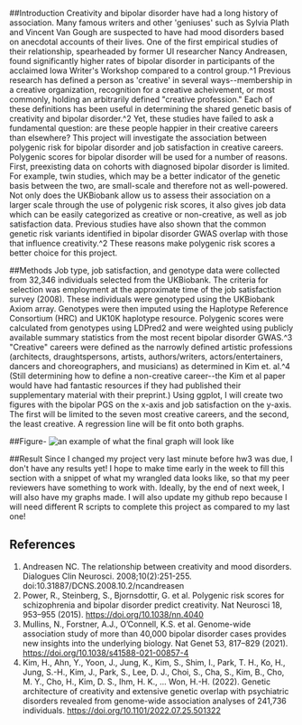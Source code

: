 ##Introduction
Creativity and bipolar disorder have had a long history of association. Many famous writers and other 'geniuses' such as Sylvia Plath and Vincent Van Gough are suspected to have had mood disorders based on anecdotal accounts of their lives. One of the first empirical studies of their relationship, spearheaded by former UI researcher Nancy Andreasen, found significantly higher rates of bipolar disorder in participants of the acclaimed Iowa Writer's Workshop compared to a control group.^1 Previous research has defined a person as 'creative' in several ways--membership in a creative organization, recognition for a creative acheivement, or most commonly, holding an arbitrarily defined "creative profession." Each of these definitions has been useful in determining the shared genetic basis of creativity and bipolar disorder.^2 Yet, these studies have failed to ask a fundamental question: are these people happier in their creative careers than elsewhere? This project will investigate the association between polygenic risk for bipolar disorder and job satisfaction in creative careers. 
Polygenic scores for bipolar disorder will be used for a number of reasons. First, preexisting data on cohorts with diagnosed bipolar disorder is limited. For example, twin studies, which may be a better indicator of the genetic basis between the two, are small-scale and therefore not as well-powered. Not only does the UKBiobank allow us to assess their association on a larger scale through the use of polygenic risk scores, it also gives job data which can be easily categorized as creative or non-creative, as well as job satisfaction data. Previous studies have also shown that the common genetic risk variants identified in bipolar disorder GWAS overlap with those that influence creativity.^2 These reasons make polygenic risk scores a better choice for this project.

##Methods
Job type, job satisfaction, and genotype data were collected from 32,346 individuals selected from the UKBiobank. The criteria for selection was employment at the approximate time of the job satisfaction survey (2008). These individuals were genotyped using the UKBiobank Axiom array. Genotypes were then imputed using the Haplotype Reference Consortium (HRC) and UK10K haplotype resource. Polygenic scores were calculated from genotypes using LDPred2 and were weighted using publicly available summary statistics from the most recent bipolar disorder GWAS.^3 "Creative" careers were defined as the narrowly defined artistic professions (architects, draughtspersons, artists, authors/writers, actors/entertainers, dancers and choreographers, and musicians) as determined in Kim et. al.^4 (Still determining how to define a non-creative career--the Kim et al paper would have had fantastic resources if they had published their supplementary material with their preprint.) Using ggplot, I will create two figures with the bipolar PGS on the x-axis and job satisfaction on the y-axis. The first will be limited to the seven most creative careers, and the second, the least creative. A regression line will be fit onto both graphs. 

##Figure-
![an example of what the final graph will look like](https://www.google.com/imgres?imgurl=https%3A%2F%2Fwww.scribbr.co.uk%2Fwp-content%2Fuploads%2F%2F2020%2F02%2Fsimple-linear-regression-in-r-graph-example.png&tbnid=4AVTVtHlbv8NSM&vet=12ahUKEwi41v-E5Zv-AhUc38kDHRFTBrUQMygEegUIARDXAQ..i&imgrefurl=https%3A%2F%2Fwww.scribbr.com%2Fstatistics%2Flinear-regression-in-r%2F&docid=gNARBzC0iIMo4M&w=533&h=482&q=linear%20model%20graph&ved=2ahUKEwi41v-E5Zv-AhUc38kDHRFTBrUQMygEegUIARDXAQ)

##Result
Since I changed my project very last minute before hw3 was due, I don't have any results yet! I hope to make time early in the week to fill this section with a snippet of what my wrangled data looks like, so that my peer reviewers have something to work with. Ideally, by the end of next week, I will also have my graphs made. I will also update my github repo because I will need different R scripts to complete this project as compared to my last one!

## References
1. Andreasen NC. The relationship between creativity and mood disorders. Dialogues Clin Neurosci. 2008;10(2):251-255. doi:10.31887/DCNS.2008.10.2/ncandreasen
2. Power, R., Steinberg, S., Bjornsdottir, G. et al. Polygenic risk scores for schizophrenia and bipolar disorder predict creativity. Nat Neurosci 18, 953–955 (2015). https://doi.org/10.1038/nn.4040
3. Mullins, N., Forstner, A.J., O’Connell, K.S. et al. Genome-wide association study of more than 40,000 bipolar disorder cases provides new insights into the underlying biology. Nat Genet 53, 817–829 (2021). https://doi.org/10.1038/s41588-021-00857-4
4. Kim, H., Ahn, Y., Yoon, J., Jung, K., Kim, S., Shim, I., Park, T. H., Ko, H., Jung, S.-H., Kim, J., Park, S., Lee, D. J., Choi, S., Cha, S., Kim, B., Cho, M. Y., Cho, H., Kim, D. S., Ihm, H. K., … Won, H.-H. (2022). Genetic architecture of creativity and extensive genetic overlap with psychiatric disorders revealed from genome-wide association analyses of 241,736 individuals. https://doi.org/10.1101/2022.07.25.501322 
